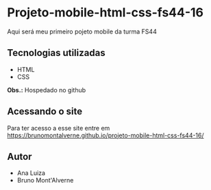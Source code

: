 # Projeto-mobile-html-css-fs44-16
Aqui será meu primeiro pojeto mobile da turma FS44

## Tecnologias utilizadas
- HTML
- CSS
  
**Obs.:** Hospedado no github

## Acessando o site
Para ter acesso a esse site entre em <https://brunomontalverne.github.io/projeto-mobile-html-css-fs44-16/>

## Autor
- Ana Luiza
- Bruno Mont'Alverne
